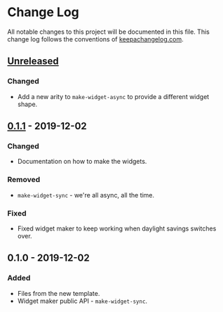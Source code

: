 # Change Log
All notable changes to this project will be documented in this file. This change log follows the conventions of [keepachangelog.com](http://keepachangelog.com/).

## [Unreleased]
### Changed
- Add a new arity to `make-widget-async` to provide a different widget shape.

## [0.1.1] - 2019-12-02
### Changed
- Documentation on how to make the widgets.

### Removed
- `make-widget-sync` - we're all async, all the time.

### Fixed
- Fixed widget maker to keep working when daylight savings switches over.

## 0.1.0 - 2019-12-02
### Added
- Files from the new template.
- Widget maker public API - `make-widget-sync`.

[Unreleased]: https://github.com/your-name/aoc2019/compare/0.1.1...HEAD
[0.1.1]: https://github.com/your-name/aoc2019/compare/0.1.0...0.1.1
